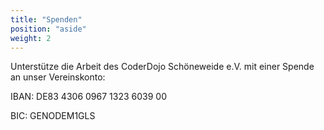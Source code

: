```yaml
---
title: "Spenden"
position: "aside"
weight: 2
---
```

Unterstütze die Arbeit des CoderDojo Schöneweide e.V. mit einer Spende an unser Vereinskonto:

IBAN: DE83 4306 0967 1323 6039 00

BIC: GENODEM1GLS